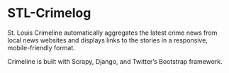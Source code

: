 STL-Crimelog
============

St. Louis Crimeline automatically aggregates the latest crime news from local news websites and displays links to the stories in a responsive, mobile-friendly format.

Crimeline is built with Scrapy, Django, and Twitter’s Bootstrap framework.
